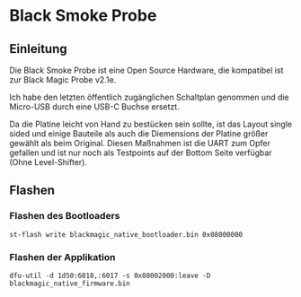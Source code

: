 # Black Smoke Probe

## Einleitung
Die Black Smoke Probe ist eine Open Source Hardware, die kompatibel ist zur Black Magic Probe v2.1e.

Ich habe den letzten öffentlich zugänglichen Schaltplan genommen und die Micro-USB durch eine USB-C Buchse ersetzt. 

Da die Platine leicht von Hand zu bestücken sein sollte, ist das Layout single sided und einige Bauteile als auch die Diemensions der Platine größer gewählt als beim Original. Diesen Maßnahmen ist die UART zum Opfer gefallen und ist nur noch als Testpoints auf der Bottom Seite verfügbar (Ohne Level-Shifter). 


## Flashen

### Flashen des Bootloaders
```
st-flash write blackmagic_native_bootloader.bin 0x08000000
```

### Flashen der Applikation
```
dfu-util -d 1d50:6018,:6017 -s 0x08002000:leave -D blackmagic_native_firmware.bin
```